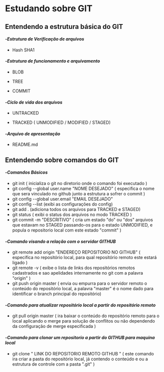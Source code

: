# Estudando sobre GIT

## Entendendo a estrutura básica do GIT

  

#### -_Estrutura de Verificação de arquivos_

* Hash SHA1

   

#### -_Estrutura de funcionamento e arquivamento_

* BLOB

* TREE

* COMMIT

     

#### -_Ciclo de vida dos arquivos_

* UNTRACKED

* TRACKED ( UNMODIFIED / MODIFIED / STAGED)

     

#### -_Arquivo de apresentação_

* README.md

  

## Entendendo sobre comandos do GIT

  

#### -_Comandos Básicos_

* git init  ( inicializa o git no diretorio onde o comando foi executado )
* git config --global user.name "NOME DESEJADO"  ( especifica o nome que sera vinculado no github junto a estrutura a sofrer o commit )
* git config --global user.email "EMAIL DESEJADO"
* git config --list  (exibi as configurações do config)
* git add .   (adiciona todos os arquivos para TRACKED e STAGED)
* git status ( exibi o status dos arquivos no modo TRACKED )
* git commit -m "DESCRITIVO"  ( cria um estado "do" ou "dos" arquivos que estavam no STAGED passando-os para o estado UNMODIFIED, e popula o repositorio local com este estado "commit" )

  

#### -_Comando visando a relação com o servidor GITHUB_

* git remote add origin "ENDEREÇO REPOSITORIO NO GITHUB"  ( especifica no repositório local, para qual repositório remoto este estará ligado )
* git remote -v ( exibe o lista de links dos repositórios remotos cadastrados e sao apelidades internamente no git com a palavra "origin" )
* git push origin master ( envia ou empurra para o servidor remoto o conteúdo do repositório local, a palavra "master" é o nome dado para identificar o branch principal do repositório)



#### -_Comando para atualizar repositório local a partir do repositório remoto_

* git pull origin master ( ira baixar o conteúdo do repositório remoto para o local aplicando o merge para solução de conflitos ou não dependendo da configuração de merge especificada )



#### -_Comando para clonar um repositorio a partir do GITHUB para maquina local_  

* git clone " LINK DO REPOSITORIO REMOTO GITHUB " ( este comando ira criar a pasta do repositório local, já contendo o conteúdo e ou a  estrutura de controle com a pasta ".git" )

  
